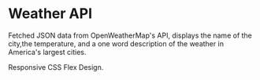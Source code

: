 # Weather API

Fetched JSON data from OpenWeatherMap's API, displays the name of the city,the temperature, and a one word description of the weather in America's largest cities.

Responsive CSS Flex Design.
